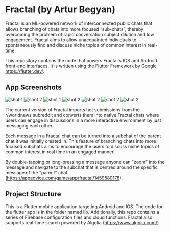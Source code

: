 # Fractal (by Artur Begyan)

Fractal is an ML-powered network of interconnected public chats that allows branching of chats into more focused “sub-chats”, thereby overcoming the problem of
rapid conversation subject dilution and low engagement. Fractal aims to allow unacquainted individuals to spontaneously find and discuss niche topics of common interest in real-time.

This repository contains the code that powers Fractal's IOS and Android front-end interfaces. It is written using the Flutter Framework by Google https://flutter.dev/.

## App Screenshots

![shot 1](750x750bb-1.jpg?raw=true)
![shot 2](750x750bb-2.jpg?raw=true)
![shot 1](750x750bb-3.jpg?raw=true)
![shot 2](750x750bb-4.jpg?raw=true)
![shot 2](750x750bb-5.jpg?raw=true)
![shot 2](750x750bb-6.jpg?raw=true)
![shot 2](750x750bb-7.jpg?raw=true)


The current version of Fractal imports hot submissions from the r/worldnews subreddit and converts them into native Fractal chats where users can engage in discussions in a more interactive environment by just messaging each other.

Each message in a Fractal chat can be turned into a subchat of the parent chat it was initially created in. This feature of branching chats into more focused subchats aims to encourage the users to discuss niche topics of common interest in real time in an engaged manner.

By double-tapping or long-pressing a message anyone can "zoom" into the message and navigate to the subchat that is centred around the specific message of the "parent" chat (https://appadvice.com/game/app/fractal/1459580178).


## Project Structure

This is a Flutter mobile application targeting Android and IOS. The code for the flutter app is in the folder named lib. Additionally, this repo contains a series of Firebase configuration files and cloud functions. Fractal also supports real-time search powered by Algolia (https://www.algolia.com/).



